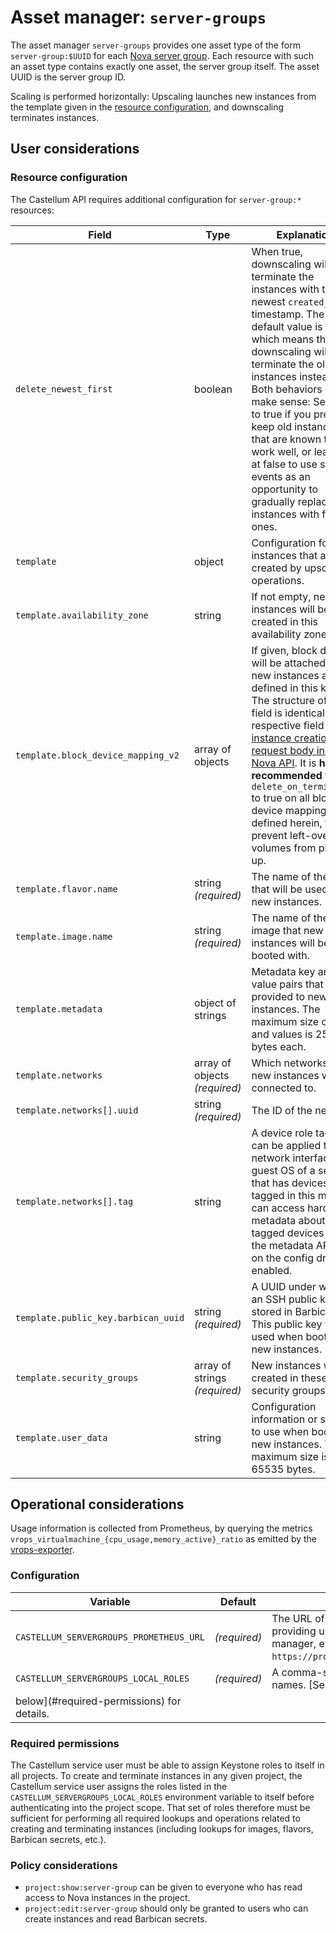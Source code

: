# Asset manager: `server-groups`

The asset manager `server-groups` provides one asset type of the form `server-group:$UUID` for each
[Nova server group](https://docs.openstack.org/api-ref/compute/#server-groups-os-server-groups). Each resource with
such an asset type contains exactly one asset, the server group itself. The asset UUID is the server group ID.

Scaling is performed horizontally: Upscaling launches new instances from the template given in the [resource
configuration](#resource-configuration), and downscaling terminates instances.

## User considerations

### Resource configuration

The Castellum API requires additional configuration for `server-group:*` resources:

| Field | Type | Explanation |
| ----- | ---- | ----------- |
| `delete_newest_first` | boolean | When true, downscaling will terminate the instances with the newest `created_at` timestamp. The default value is `false`, which means that downscaling will terminate the oldest instances instead. Both behaviors can make sense: Set this to true if you prefer to keep old instances that are known to work well, or leave it at false to use scaling events as an opportunity to gradually replace old instances with fresh ones. |
| `template` | object | Configuration for new instances that are created by upscaling operations. |
| `template.availability_zone` | string | If not empty, new instances will be created in this availability zone. |
| `template.block_device_mapping_v2` | array of objects | If given, block devices will be attached to all new instances as defined in this key. The structure of this field is identical to the respective field on [the instance creation request body in the Nova API](https://docs.openstack.org/api-ref/compute/?expanded=create-server-detail#create-server). It is **highly recommended** to set `delete_on_termination` to true on all block device mappings defined herein, to prevent left-over volumes from piling up. |
| `template.flavor.name` | string<br>*(required)* | The name of the flavor that will be used for new instances. |
| `template.image.name` | string<br>*(required)* | The name of the image that new instances will be booted with. |
| `template.metadata` | object of strings | Metadata key and value pairs that will be provided to new instances. The maximum size of keys and values is 255 bytes each. |
| `template.networks` | array of objects<br>*(required)* | Which networks the new instances will be connected to. |
| `template.networks[].uuid` | string<br>*(required)* | The ID of the network. |
| `template.networks[].tag` | string | A device role tag that can be applied to a network interface. The guest OS of a server that has devices tagged in this manner can access hardware metadata about the tagged devices from the metadata API and on the config drive, if enabled. |
| `template.public_key.barbican_uuid` | string<br>*(required)* | A UUID under which an SSH public key is stored in Barbican. This public key will be used when booting new instances. |
| `template.security_groups` | array of strings<br>*(required)* | New instances will be created in these security groups. |
| `template.user_data` | string | Configuration information or scripts to use when booting new instances. The maximum size is 65535 bytes. |

## Operational considerations

Usage information is collected from Prometheus, by querying the metrics `vrops_virtualmachine_{cpu_usage,memory_active}_ratio` as emitted by the [vrops-exporter](https://github.com/sapcc/vrops-exporter).

### Configuration

| Variable | Default | Explanation |
| -------- | ------- | ----------- |
| `CASTELLUM_SERVERGROUPS_PROMETHEUS_URL` | *(required)* | The URL of the Prometheus instance providing usage metrics to this asset manager, e.g. `https://prometheus.example.org:9090`. |
| `CASTELLUM_SERVERGROUPS_LOCAL_ROLES` | *(required)* | A comma-separated list of role names. [See
below](#required-permissions) for details. |

### Required permissions

The Castellum service user must be able to assign Keystone roles to itself in all projects. To create and terminate
instances in any given project, the Castellum service user assigns the roles listed in the
`CASTELLUM_SERVERGROUPS_LOCAL_ROLES` environment variable to itself before authenticating into the project scope. That
set of roles therefore must be sufficient for performing all required lookups and operations related to creating and
terminating instances (including lookups for images, flavors, Barbican secrets, etc.).

### Policy considerations

- `project:show:server-group` can be given to everyone who has read access to Nova instances in the project.
- `project:edit:server-group` should only be granted to users who can create instances and read Barbican secrets.
